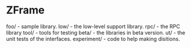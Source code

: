 ZFrame
=======

foo/        - sample library.
low/        - the low-level support library.
rpc/        - the RPC library
tool/       - tools for testing
beta/       - the libraries in beta version.
ut/         - the unit tests of the interfaces.
experiment/ - code to help making disitions.

